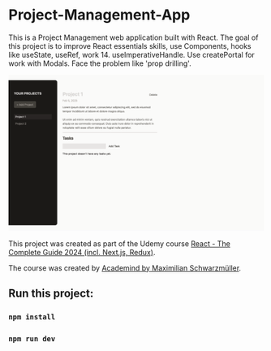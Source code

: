 # Project-Management-App

This is a Project Management web application built with React. The goal of this project is to improve React essentials skills, use Components, hooks like useState, useRef, work 14. useImperativeHandle. Use createPortal for work with Modals. Face the problem like 'prop drilling'. 

![Screenshot with game](/src/assets/screencapture.png)

This project was created as part of the Udemy course [React - The Complete Guide 2024 (incl. Next.js, Redux)](https://www.udemy.com/course/react-the-complete-guide-incl-redux/).

The course was created by [Academind by Maximilian Schwarzmüller](https://www.udemy.com/user/academind/).

## Run this project:

### `npm install`

### `npm run dev`

